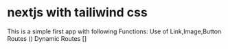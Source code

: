 # nextjs with tailiwind css
This is a simple first app with following Functions:
Use of Link,Image,Button
Routes ()
Dynamic Routes []
